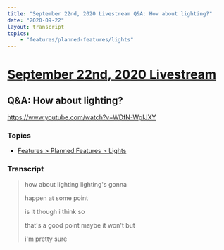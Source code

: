 ```yaml
---
title: "September 22nd, 2020 Livestream Q&A: How about lighting?"
date: "2020-09-22"
layout: transcript
topics:
    - "features/planned-features/lights"
---
```

# [September 22nd, 2020 Livestream](../2020-09-22.md)
## Q&A: How about lighting?
https://www.youtube.com/watch?v=WDfN-WpIJXY

### Topics
* [Features > Planned Features > Lights](../topics/features/planned-features/lights.md)

### Transcript

> how about lighting lighting's gonna
>
> happen at some point
>
> is it though i think so
>
> that's a good point maybe it won't but
>
> i'm pretty sure
>
